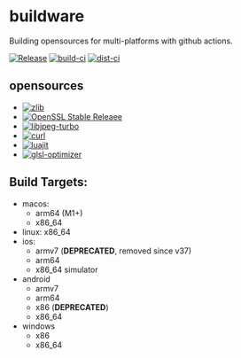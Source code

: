 # buildware
Building opensources for multi-platforms with github actions.
  
[![Release](https://img.shields.io/github/v/release/axis-project/buildware?include_prereleases&label=release)](../../releases/latest)
[![build-ci](https://github.com/axis-project/buildware/actions/workflows/build-ci.yml/badge.svg)](https://github.com/axis-project/buildware/actions/workflows/build-ci.yml)
[![dist-ci](https://github.com/axis-project/buildware/actions/workflows/dist-ci.yml/badge.svg)](https://github.com/axis-project/buildware/actions/workflows/dist-ci.yml)

## opensources
- [![zlib](https://img.shields.io/badge/zlib-1.2.12-green.svg)](https://github.com/madler/zlib)
- [![OpenSSL Stable Releaee](https://img.shields.io/badge/openssl-3.0.5-green.svg)](https://github.com/openssl/openssl/releases)
- [![libjpeg-turbo](https://img.shields.io/badge/libjpegturbo-2.1.3-green.svg)](https://github.com/libjpeg-turbo/libjpeg-turbo/releases)
- [![curl](https://img.shields.io/badge/curl-7.84.0-green.svg)](https://github.com/curl/curl/releases)
- [![luajit](https://img.shields.io/badge/luajit-2.1%2d%2d50936d7-green.svg)](https://github.com/LuaJIT/LuaJIT/commit/50936d7)
- [![glsl-optimizer](https://img.shields.io/badge/glsl_optimizer-cdfc9ef-green.svg)](https://github.com/cocos2d/glsl-optimizer/commit/cdfc9ef)



## Build Targets:
- macos: 
  - arm64 (M1+)
  - x86_64
- linux: x86_64
- ios:
  - armv7 (**DEPRECATED**, removed since v37)
  - arm64
  - x86_64 simulator
- android
  - armv7
  - arm64
  - x86 (**DEPRECATED**)
  - x86_64
- windows
  - x86
  - x86_64
